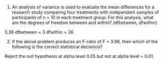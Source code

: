 1. An analysis of variance is used to evaluate the mean differences for a research study comparing four treatments with independent 
samples of participants of n = 10 in each treatment group. For this analysis, what are the degrees of freedom between and within?
(dfbetween, dfwithin)

3,36
dfbetween = 3    dfwithin = 36

2. If the above problem produces an F-ratio of F = 3.96, then which of the following is the correct statistical decisions?

Reject the null hypothesis at alpha level 0.05 but not at alpha level = 0.01.

